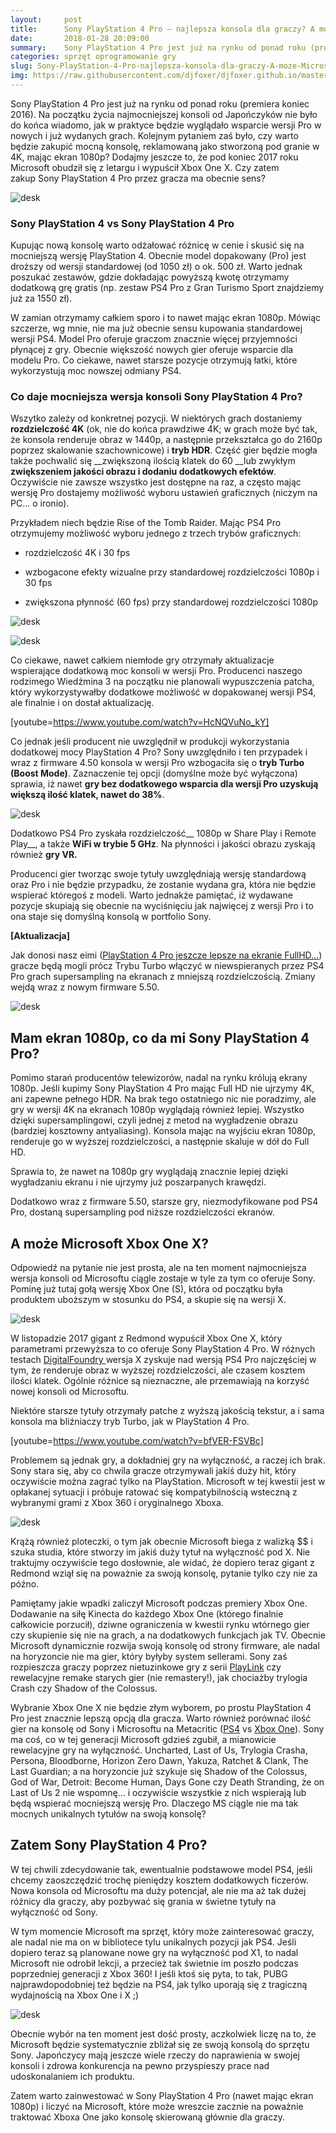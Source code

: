 ```yaml
---
layout:     post
title:      Sony PlayStation 4 Pro — najlepsza konsola dla graczy? A może Microsoft Xbox One X?
date:       2018-01-28 20:09:00
summary:    Sony PlayStation 4 Pro jest już na rynku od ponad roku (premiera koniec 2016). Na początku życia najmocniejszej konsoli od Japończyków nie było do końca wiadomo, jak w praktyce będzie wyglądało wsparcie wersji Pro w nowych i już wydanych grach. Kolejnym pytaniem zaś było, czy warto będzie zakupić mocną konsolę, reklamowaną jako stworzoną pod granie w 4K, mając ekran 1080p? Dodajmy jeszcze to, że p...
categories: sprzęt oprogramowanie gry
slug: Sony-PlayStation-4-Pro-najlepsza-konsola-dla-graczy-A-moze-Microsoft-Xbox-One-X,85689.html
img: https://raw.githubusercontent.com/djfoxer/djfoxer.github.io/master/_img/2018-1-28-_11_/g_-_-x-_-_-_xede1bfa2-79f2-494c-a097-cd367b177ce4.jpg
---
```




Sony PlayStation 4 Pro jest już na rynku od ponad roku (premiera koniec 2016). Na początku życia najmocniejszej konsoli od Japończyków nie było do końca wiadomo, jak w praktyce będzie wyglądało wsparcie wersji Pro w nowych i już wydanych grach. Kolejnym pytaniem zaś było, czy warto będzie zakupić mocną konsolę, reklamowaną jako stworzoną pod granie w 4K, mając ekran 1080p? Dodajmy jeszcze to, że pod koniec 2017 roku Microsoft obudził się z letargu i wypuścił Xbox One X. Czy zatem zakup Sony PlayStation 4 Pro przez gracza ma obecnie sens?


![desk](https://raw.githubusercontent.com/djfoxer/djfoxer.github.io/master/_img/2018-1-28-_11_/g_-_-x-_-_-_xede1bfa2-79f2-494c-a097-cd367b177ce4.jpg)



### Sony PlayStation 4 vs Sony PlayStation 4 Pro


Kupując nową konsolę warto odżałować różnicę w cenie i skusić się na mocniejszą wersję PlayStation 4. Obecnie model dopakowany (Pro) jest droższy od wersji standardowej (od 1050 zł) o ok. 500 zł. Warto jednak poszukać zestawów, gdzie dokładając powyższą kwotę otrzymamy dodatkową grę gratis (np. zestaw PS4 Pro z Gran Turismo Sport znajdziemy już za 1550 zł).

W zamian otrzymamy całkiem sporo i to nawet mając ekran 1080p. Mówiąc szczerze, wg mnie, nie ma już obecnie sensu kupowania standardowej wersji PS4. Model Pro oferuje graczom znacznie więcej przyjemności płynącej z gry. Obecnie większość nowych gier oferuje wsparcie dla modelu Pro. Co ciekawe, nawet starsze pozycje otrzymują łatki, które wykorzystują moc nowszej odmiany PS4.


### Co daje mocniejsza wersja konsoli Sony PlayStation 4 Pro?


Wszytko zależy od konkretnej pozycji. W niektórych grach dostaniemy __rozdzielczość 4K__ (ok, nie do końca prawdziwe 4K; w grach może być tak, że konsola renderuje obraz w 1440p, a następnie przekształca go do 2160p poprzez skalowanie szachownicowe) i __tryb HDR__. Część gier będzie mogła także pochwalić się __zwiększoną ilością klatek do 60 __lub zwykłym __zwiększeniem jakości obrazu i dodaniu dodatkowych efektów__. Oczywiście nie zawsze wszystko jest dostępne na raz, a często mając wersję Pro dostajemy możliwość wyboru ustawień graficznych (niczym na PC... o ironio).

Przykładem niech będzie Rise of the Tomb Raider. Mając PS4 Pro otrzymujemy możliwość wyboru jednego z trzech trybów graficznych: 


  * rozdzielczość 4K i 30 fps

  * wzbogacone efekty wizualne przy standardowej rozdzielczości 1080p i 30 fps

  * zwiększona płynność (60 fps) przy standardowej rozdzielczości 1080p



![desk](https://raw.githubusercontent.com/djfoxer/djfoxer.github.io/master/_img/2018-1-28-_11_/g_-_-x-_-_-_xf35c77b8-ac4a-46db-995f-bfa70dce6ac0.jpg)



![desk](https://raw.githubusercontent.com/djfoxer/djfoxer.github.io/master/_img/2018-1-28-_11_/g_-_-x-_-_-_x3b7ce663-3a54-48c0-bf50-152a1f0c7c47.jpg)


Co ciekawe, nawet całkiem niemłode gry otrzymały aktualizacje wspierające dodatkową moc konsoli w wersji Pro. Producenci naszego rodzimego Wiedźmina 3 na początku nie planowali wypuszczenia patcha, który wykorzystywałby dodatkowe możliwość w dopakowanej wersji PS4, ale finalnie i on dostał aktualizację.

[youtube=https://www.youtube.com/watch?v=HcNQVuNo_kY]

Co jednak jeśli producent nie uwzględnił w produkcji wykorzystania dodatkowej mocy PlayStation 4 Pro? Sony uwzględniło i ten przypadek i wraz z firmware 4.50 konsola w wersji Pro wzbogaciła się o __tryb Turbo (Boost Mode)__. Zaznaczenie tej opcji (domyślne może być wyłączona) sprawia, iż nawet __gry bez dodatkowego wsparcia dla wersji Pro uzyskują większą ilość klatek, nawet do 38%__.


![desk](https://raw.githubusercontent.com/djfoxer/djfoxer.github.io/master/_img/2018-1-28-_11_/g_-_-x-_-_-_xb0cb33a1-03d9-45c9-93cb-9398b01b23f9.jpg)


Dodatkowo PS4 Pro zyskała rozdzielczość__ 1080p w Share Play i Remote Play__, a także __WiFi w trybie 5 GHz__. Na płynności i jakości obrazu zyskają również __gry VR.__

Producenci gier tworząc swoje tytuły uwzględniają wersję standardową oraz Pro i nie będzie przypadku, że zostanie wydana gra, która nie będzie wspierać któregoś z modeli. Warto jednakże pamiętać, iż wydawane pozycje skupiają się obecnie na wyciśnięciu jak najwięcej z wersji Pro i to ona staje się domyślną konsolą w portfolio Sony.

__[Aktualizacja]__

Jak donosi nasz eimi ([PlayStation 4 Pro jeszcze lepsze na ekranie FullHD...](https://www.dobreprogramy.pl/PlayStation-4-Pro-jeszcze-lepsze-na-ekranie-FullHD-Polacy-moga-juz-to-sprawdzic,News,85861.html)) gracze będą mogli prócz Trybu Turbo włączyć w niewspieranych przez PS4 Pro grach supersampling na ekranach z mniejszą rozdzielczością. Zmiany wejdą wraz z nowym firmware 5.50.





![desk](https://raw.githubusercontent.com/djfoxer/djfoxer.github.io/master/_img/2018-1-28-_11_/g_-_-x-_-_-_x30c071ea-3976-4b38-867e-d5acea9706b4.jpg)






## Mam ekran 1080p, co da mi Sony PlayStation 4 Pro?


Pomimo starań producentów telewizorów, nadal na rynku królują ekrany 1080p. Jeśli kupimy Sony PlayStation 4 Pro mając Full HD nie ujrzymy 4K, ani zapewne pełnego HDR. Na brak tego ostatniego nic nie poradzimy, ale gry w wersji 4K na ekranach 1080p wyglądają również lepiej. Wszystko dzięki supersamplingowi, czyli jednej z metod na wygładzenie obrazu (bardziej kosztowny antyaliasing). Konsola mając na wyjściu ekran 1080p, renderuje go w wyższej rozdzielczości, a następnie skaluje w dół do Full HD. 

Sprawia to, że nawet na 1080p gry wyglądają znacznie lepiej dzięki wygładzaniu ekranu i nie ujrzymy już poszarpanych krawędzi. 

Dodatkowo wraz z firmware 5.50, starsze gry, niezmodyfikowane pod PS4 Pro, dostaną supersampling pod niższe rozdzielczości ekranów.


## A może Microsoft Xbox One X?


Odpowiedź na pytanie nie jest prosta, ale na ten moment najmocniejsza wersja konsoli od Microsoftu ciągle zostaje w tyle za tym co oferuje Sony. Pominę już tutaj gołą wersję Xbox One (S), która od początku była produktem uboższym w stosunku do PS4, a skupie się na wersji X.


![desk](https://raw.githubusercontent.com/djfoxer/djfoxer.github.io/master/_img/2018-1-28-_11_/g_-_-x-_-_-_xe32a2dfa-9a4f-473d-9080-ebc3f3a3002c.jpg)


W listopadzie 2017 gigant z Redmond wypuścił Xbox One X, który parametrami przewyższa to co oferuje Sony PlayStation 4 Pro. W różnych testach [DigitalFoundry ](https://www.youtube.com/user/DigitalFoundry)wersja X zyskuje nad wersją PS4 Pro najczęściej w tym, że renderuje obraz w wyższej rozdzielczości, ale czasem kosztem ilości klatek. Ogólnie różnice są nieznaczne, ale przemawiają na korzyść nowej konsoli od Microsoftu.

Niektóre starsze tytuły otrzymały patche z wyższą jakością tekstur, a i sama konsola ma bliźniaczy tryb Turbo, jak w PlayStation 4 Pro.

[youtube=https://www.youtube.com/watch?v=bfVER-FSVBc]

Problemem są jednak gry, a dokładniej gry na wyłączność, a raczej ich brak. Sony stara się, aby co chwila gracze otrzymywali jakiś duży hit, który oczywiście można zagrać tylko na PlayStation. Microsoft w tej kwestii jest w opłakanej sytuacji i próbuje ratować się kompatybilnością wsteczną z wybranymi grami z Xbox 360 i oryginalnego Xboxa.


![desk](https://raw.githubusercontent.com/djfoxer/djfoxer.github.io/master/_img/2018-1-28-_11_/g_-_-x-_-_-_xcaf2c06a-26fd-47aa-9e3d-3abd034c79b3.jpg)


Krążą również ploteczki, o tym jak obecnie Microsoft biega z walizką $$ i szuka studia, które stworzy im jakiś duży tytuł na wyłączność pod X. Nie traktujmy oczywiście tego dosłownie, ale widać, że dopiero teraz gigant z Redmond wziął się na poważnie za swoją konsolę, pytanie tylko czy nie za późno.

Pamiętamy jakie wpadki zaliczył Microsoft podczas premiery Xbox One. Dodawanie na siłę Kinecta do każdego Xbox One (którego finalnie całkowicie porzucił), dziwne ograniczenia w kwestii rynku wtórnego gier czy skupienie się nie na grach, a na dodatkowych funkcjach jak TV. Obecnie Microsoft dynamicznie rozwija swoją konsolę od strony firmware, ale nadal na horyzoncie nie ma gier, który byłyby system sellerami. Sony zaś rozpieszcza graczy poprzez nietuzinkowe gry z serii [PlayLink](https://www.playstation.com/pl-pl/explore/ps4/games/playlink/) czy rewelacyjne remake starych gier (nie remastery!), jak chociażby trylogia Crash czy Shadow of the Colossus.

Wybranie Xbox One X nie będzie złym wyborem, po prostu PlayStation 4 Pro jest znacznie lepszą opcją dla gracza. Warto również porównać ilość gier na konsolę od Sony i Microsoftu na Metacritic ([PS4](http://www.metacritic.com/browse/games/release-date/available/ps4/metascore?page=0) vs [Xbox One](http://www.metacritic.com/browse/games/release-date/available/xboxone/metascore?page=0)). Sony ma coś, co w tej generacji Microsoft gdzieś zgubił, a mianowicie rewelacyjne gry na wyłączność. Uncharted, Last of Us, Trylogia Crasha, Persona, Bloodborne, Horizon Zero Dawn, Yakuza, Ratchet & Clank, The Last Guardian; a na horyzoncie już szykuje się Shadow of the Colossus, God of War, Detroit: Become Human, Days Gone czy Death Stranding, że on Last of Us 2 nie wspomnę... i oczywiście wszystkie z nich wspierają lub będą wspierać mocniejszą wersję Pro. Dlaczego MS ciągle nie ma tak mocnych unikalnych tytułów na swoją konsolę? 


## Zatem Sony PlayStation 4 Pro?


W tej chwili zdecydowanie tak, ewentualnie podstawowe model PS4, jeśli chcemy zaoszczędzić trochę pieniędzy kosztem dodatkowych ficzerów. Nowa konsola od Microsoftu ma duży potencjał, ale nie ma aż tak dużej różnicy dla graczy, aby pozbywać się grania w świetne tytuły na wyłączność od Sony. 

W tym momencie Microsoft ma sprzęt, który może zainteresować graczy, ale nadal nie ma on w bibliotece tylu unikalnych pozycji jak PS4. Jeśli dopiero teraz są planowane nowe gry na wyłączność pod X1, to nadal Microsoft nie odrobił lekcji, a przecież tak świetnie im poszło podczas poprzedniej generacji z Xbox 360! I jeśli ktoś się pyta, to tak, PUBG najprawdopodobniej też będzie na PS4, jak tylko uporają się z tragiczną wydajnością na Xbox One i X ;)


![desk](https://raw.githubusercontent.com/djfoxer/djfoxer.github.io/master/_img/2018-1-28-_11_/g_-_-x-_-_-_xe94f8ef5-85fb-453a-b3c9-6906a0460d91.jpg)


Obecnie wybór na ten moment jest dość prosty, aczkolwiek liczę na to, że Microsoft będzie systematycznie zbliżał się ze swoją konsolą do sprzętu Sony. Japończycy mają jeszcze wiele rzeczy do naprawienia w swojej konsoli i zdrowa konkurencja na pewno przyspieszy prace nad udoskonalaniem ich produktu.

Zatem warto zainwestować w Sony PlayStation 4 Pro (nawet mając ekran 1080p) i liczyć na Microsoft, które może wreszcie zacznie na poważnie traktować Xboxa One jako konsolę skierowaną głównie dla graczy. 